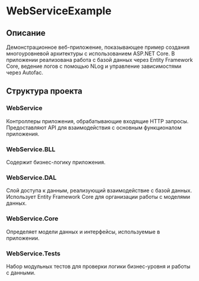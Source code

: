 # WebServiсeExample

## Описание
Демонстрационное веб-приложение, показывающее пример создания многоуровневой архитектуры с использованием ASP.NET Core. 
В приложении реализована работа с базой данных через Entity Framework Core,
ведение логов с помощью NLog и управление зависимостями через Autofac.

## Структура проекта

### WebService
Контроллеры приложения, обрабатывающие входящие HTTP запросы. Предоставляют API для взаимодействия с основным функционалом приложения.

### WebService.BLL
Содержит бизнес-логику приложения.

### WebService.DAL
Слой доступа к данным, реализующий взаимодействие с базой данных.
Использует Entity Framework Core для организации работы с моделями данных.

### WebService.Core
Определяет  модели данных и интерфейсы, используемые в приложении. 

### WebService.Tests
Набор модульных тестов для проверки логики бизнес-уровня и работы с данными.
